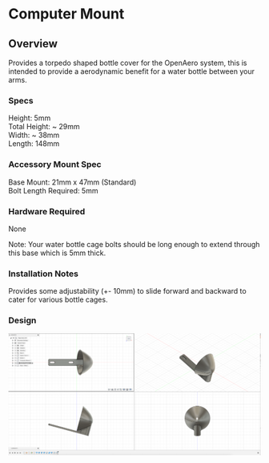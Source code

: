 # Computer Mount

## Overview

Provides a torpedo shaped bottle cover for the OpenAero system, this is intended to provide a aerodynamic benefit for a water bottle between your arms.

### Specs
Height: 5mm\
Total Height: ~ 29mm\
Width: ~ 38mm\
Length: 148mm

### Accessory Mount Spec
Base Mount: 21mm x 47mm (Standard)\
Bolt Length Required: 5mm

### Hardware Required

None

Note: Your water bottle cage bolts should be long enough to extend through this base which is 5mm thick.

### Installation Notes

Provides some adjustability (+- 10mm) to slide forward and backward to cater for various bottle cages.

### Design

![Design Screenshot](Images/Design-Torpedo-Mount-v1.png)